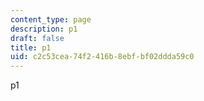 ```yaml
---
content_type: page
description: p1
draft: false
title: p1
uid: c2c53cea-74f2-416b-8ebf-bf02ddda59c0
---
```

p1